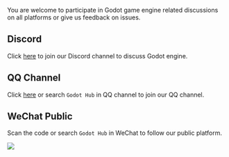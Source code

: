  You are welcome to participate in Godot game engine related discussions on all platforms or give us feedback on issues.  

## Discord  

Click [here](https://discord.com/invite/Yy46mP5H2T) to join our Discord channel to discuss Godot engine.  

## QQ Channel  

Click [here](https://pd.qq.com/s/9a6ctfgtu) or search `Godot Hub` in QQ channel to join our QQ channel.  

## WeChat Public  

Scan the code or search `Godot Hub` in WeChat to follow our public platform.  

![](/res/wechat/qrcode.png)  
